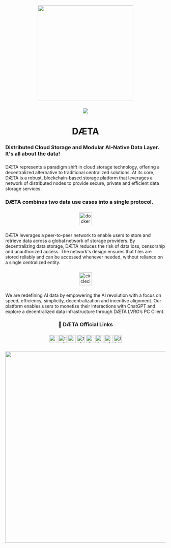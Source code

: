 <div align="center">
  <a href="https://daeta.xyz" target="_blank"><img height="300" src="https://daeta.xyz/github/1500x500.jpeg"/></a>
</div>

###

<div align="center">
  <img src="https://visitor-badge.laobi.icu/badge?page_id=DaetaStorage.DaetaStorage&left_text=D%C3%86TA%20Visitors"  />
</div>

###

<h1 align="center">DÆTA</h1>

###

<h3 align="left">Distributed Cloud Storage and Modular AI-Native Data Layer. It's all about the data!</h3>

###

<p align="left">DÆTA represents a paradigm shift in cloud storage technology, offering a decentralized alternative to traditional centralized solutions. At its core, DÆTA is a robust, blockchain-based storage platform that leverages a network of distributed nodes to provide secure, private and efficient data storage services.</p>

###

<h3 align="left">DÆTA combines two data use cases into a single protocol.</h3>

###

<div align="center">
  <a href="https://daeta.xyz" target="_blank"><img src="https://daeta.xyz/github/daetastorage.png" height="40" alt="docker logo"/></a> 
</div>

###

<p align="left">DÆTA leverages a peer-to-peer network to enable users to store and retrieve data across a global network of storage providers. By decentralizing data storage, DÆTA reduces the risk of data loss, censorship and unauthorized access. The network's design ensures that files are stored reliably and can be accessed whenever needed, without reliance on a single centralized entity.</p>

###

<div align="center">
  <a href="https://daeta.xyz" target="_blank"><img src="https://daeta.xyz/github/daetalvrg.png" height="40" alt="circleci logo"/></a>
</div>

###

<p align="left">We are redefining AI data by empowering the AI revolution with a focus on speed, efficiency, simplicity, decentralization and incentive alignment. Our platform enables users to monetize their interactions with ChatGPT and explore a decentralized data infrastructure through DÆTA LVRG’s PC Client.</p>

###

<h3 align="center">🔗   DÆTA Official Links</h3>

###

<div align="center">
  <a href="https://daeta.xyz" target="_blank"><img src="https://daeta.xyz/github/websiteF.png" height="25" alt="website logo"/></a>
  <a href="https://x.com/DaetaStorage" target="_blank"><img src="https://daeta.xyz/github/twitterF.png" height="25" alt="twitter logo"/></a>
  <a href="https://daetastorage.medium.com" target="_blank"><img src="https://daeta.xyz/github/mediumF.png" height="25" alt="medium logo"/></a>
  <a href="https://t.me/DaetaStorage" target="_blank"><img src="https://daeta.xyz/github/telegramF.png" height="25" alt="telegram logo"/></a>
  <a href="https://discord.gg/DaetaStorage" target="_blank"><img src="https://daeta.xyz/github/discordF.png" height="25" alt="discord logo"/></a>
  <a href="https://docs.daeta.xyz" target="_blank"><img src="https://daeta.xyz/github/docsF.png" height="25" alt="docs logo"/></a>
  <a href="https://daeta.xyz/DaetaWPv1.0.pdf" target="_blank"><img src="https://daeta.xyz/github/whitepaperF.png" height="25" alt="whitepaper logo"/></a>
  <a href="https://linktr.ee/DaetaStorage" target="_blank"><img src="https://daeta.xyz/github/linktreeF.png" height="25" alt="linktree logo"/></a>
</div>

###

<div align="center">
  <a href="https://daeta.xyz" target="_blank"><img height="600" src="https://daeta.xyz/github/daetafooter.jpeg"/></a>
</div>

###
